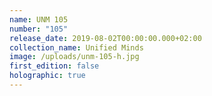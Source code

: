```yaml
---
name: UNM 105
number: "105"
release_date: 2019-08-02T00:00:00.000+02:00
collection_name: Unified Minds
image: /uploads/unm-105-h.jpg
first_edition: false
holographic: true
---
```

